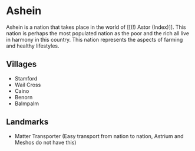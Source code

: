 # Ashein
Ashein is a nation that takes place in the world of [[(!) Astor (Index)]]. This nation is perhaps the most populated nation as the poor and the rich all live in harmony in this country. This nation represents the aspects of farming and healthy lifestyles.

## Villages
* Stamford
* Wail Cross
* Caino
* Benorn
* Balmpalm

## Landmarks
- Matter Transporter (Easy transport from nation to nation, Astrium and Meshos do not have this)